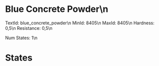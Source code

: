 # Blue Concrete Powder\n
TextId: blue_concrete_powder\n
MinId: 8405\n
MaxId: 8405\n
Hardness: 0,5\n
Resistance: 0,5\n

Num States: 1\n
# States
```

```